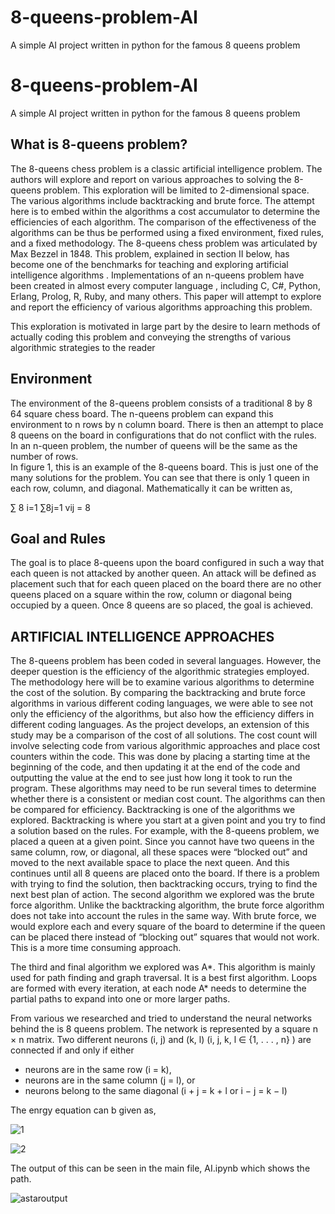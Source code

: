 # 8-queens-problem-AI
A simple AI project written in python for the famous 8 queens problem
# 8-queens-problem-AI
A simple AI project written in python for the famous 8 queens problem
## What is 8-queens problem?
The 8-queens chess problem is a classic artificial intelligence problem.  The authors will explore and report on various approaches to solving the 8-queens problem.  This exploration will be limited to 2-dimensional space.  The various algorithms include backtracking and brute force. The attempt here is to embed within the algorithms a cost accumulator to determine the efficiencies of each algorithm.  The comparison of the effectiveness of the algorithms can be thus be performed using a fixed environment, fixed rules, and a fixed methodology.
The 8-queens chess problem was articulated by Max Bezzel in 1848.  This problem, explained in section II below, has become one of the benchmarks for teaching and exploring artificial intelligence algorithms .  Implementations of an n-queens problem have been created in almost every computer language , including C, C#, Python, Erlang, Prolog, R, Ruby, and many others.  This paper will attempt to explore and report the efficiency of various algorithms approaching this problem.

This exploration is motivated in large part by the desire to learn methods of actually coding this problem and conveying the strengths of various algorithmic strategies to the reader

## Environment
The environment of the 8-queens problem consists of a traditional 8 by 8 64 square chess board.  The n-queens problem can expand this environment to n rows by n column board.  There is then an attempt to place 8 queens on the board in configurations that do not conflict with the rules.  In an n-queen problem, the number of queens will be the same as the number of rows.  
In figure 1, this is an example of the 8-queens board. This is just one of the many solutions for the problem. You can see that there is only 1 queen in each row, column, and diagonal.  Mathematically it can be written as,

∑ 8 i=1 ∑8j=1 vij = 8 

## Goal and Rules
The goal is to place 8-queens upon the board configured in such a way that each queen is not attacked by another queen.  An attack will be defined as placement such that for each queen placed on the board there are no other queens placed on a square within the row, column or diagonal being occupied by a queen.
Once 8 queens are so placed, the goal is achieved.

## ARTIFICIAL INTELLIGENCE APPROACHES
The 8-queens problem has been coded in several languages.  However, the deeper question is the efficiency of the algorithmic strategies employed.  The methodology here will be to examine various algorithms to determine the cost of the solution.  By comparing the backtracking and brute force algorithms in various different coding languages, we were able to see not only the efficiency of the algorithms, but also how the efficiency differs in different coding languages. As the project develops, an extension of this study may be a comparison of the cost of all solutions.
The cost count will involve selecting code from various algorithmic approaches and place cost counters within the code. This was done by placing a starting time at the beginning of the code, and then updating it at the end of the code and outputting the value at the end to see just how long it took to run the program. These algorithms may need to be run several times to determine whether there is a consistent or median cost count.  The algorithms can then be compared for efficiency.
Backtracking is one of the algorithms we explored. Backtracking is where you start at a given point and you try to find a solution based on the rules. For example, with the 8-queens problem, we placed a queen at a given point. Since you cannot have two queens in the same column, row, or diagonal, all these spaces were “blocked out” and moved to the next available space to place the next queen. And this continues until all 8 queens are placed onto the board. If there is a problem with trying to find the solution, then backtracking occurs, trying to find the next best plan of action. 
The second algorithm we explored was the brute force algorithm. Unlike the backtracking algorithm, the brute force algorithm does not take into account the rules in the same way. With brute force, we would explore each and every square of the board to determine if the queen can be placed there instead of “blocking out” squares that would not work. This is a more time consuming approach.

The third and final algorithm we explored was A*. This algorithm is mainly used for path finding and graph traversal. It is a best first algorithm. Loops are formed with every iteration, at each node A* needs to determine the partial paths to expand into one or more larger paths.

From various we researched and tried to understand the neural networks behind the is 8 queens problem. The network is represented by a square n × n matrix. Two different neurons        (i, j) and (k, l) (i, j, k, l ∈ {1, . . . , n} ) are connected if and only if either 
- neurons are in the same row (i = k), 
- neurons are in the same column (j = l), or 
- neurons belong to the same diagonal (i + j = k + l or i − j = k − l)

 The enrgy equation can b given as,
 
 ![1](https://user-images.githubusercontent.com/20802996/28037051-2085655a-6588-11e7-9d0f-4aa72d836530.jpg)
 
 ![2](https://user-images.githubusercontent.com/20802996/28037110-5a805878-6588-11e7-83a4-02622ee6b891.jpg)



The output of this can be seen in the main file, AI.ipynb which shows the path.

![astaroutput](https://user-images.githubusercontent.com/20802996/28037135-6cd9485e-6588-11e7-8d23-515e814b49d5.jpg)



